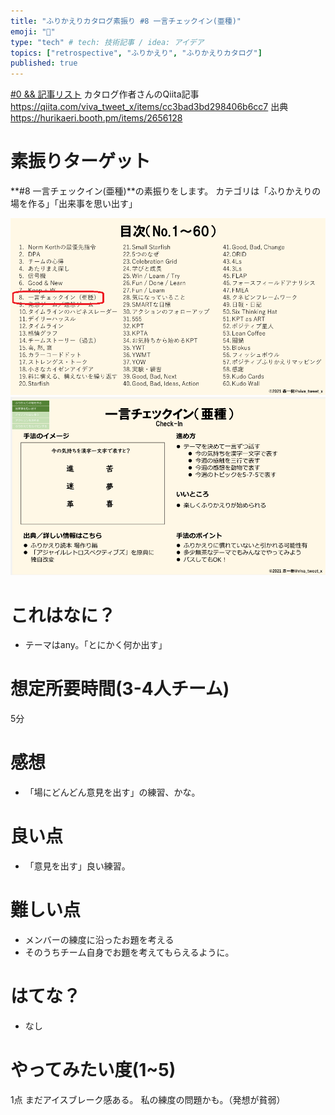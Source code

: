 ```yaml
---
title: "ふりかえりカタログ素振り #8 一言チェックイン(亜種)"
emoji: "🌊"
type: "tech" # tech: 技術記事 / idea: アイデア
topics: ["retrospective", "ふりかえり", "ふりかえりカタログ"]
published: true
---
```


[#0 && 記事リスト](/datsuns/articles/retrospective-su-bu-ri-0.md)
カタログ作者さんのQiita記事
https://qiita.com/viva_tweet_x/items/cc3bad3bd298406b6cc7
出典
https://hurikaeri.booth.pm/items/2656128

# 素振りターゲット

**\#8 一言チェックイン(亜種)**の素振りをします。
カテゴリは「ふりかえりの場を作る」「出来事を思い出す」

![target](/images/retrospective-su-bu-ri/8-target.png)
![pattern](/images/retrospective-su-bu-ri/8-pattern.png)

# これはなに？

* テーマはany。「とにかく何か出す」

# 想定所要時間(3-4人チーム)

5分

# 感想

* 「場にどんどん意見を出す」の練習、かな。

# 良い点

* 「意見を出す」良い練習。

# 難しい点

* メンバーの練度に沿ったお題を考える
* そのうちチーム自身でお題を考えてもらえるように。

# はてな？

* なし

# やってみたい度(1~5)

1点
まだアイスブレーク感ある。
私の練度の問題かも。（発想が貧弱）
